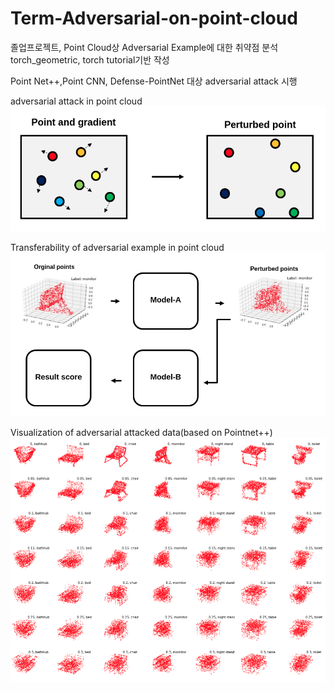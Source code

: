 # Term-Adversarial-on-point-cloud

졸업프로젝트, Point Cloud상 Adversarial Example에 대한 취약점 분석
torch_geometric, torch tutorial기반 작성

Point Net++,Point CNN, Defense-PointNet 대상 adversarial attack 시행



adversarial attack in point cloud
![adversarial](./saves/adversarial.png)

Transferability of adversarial example in point cloud
![transfer](./saves/transfer.png)

Visualization of adversarial attacked data(based on Pointnet++)
![visualization](./saves/visualization.png)
